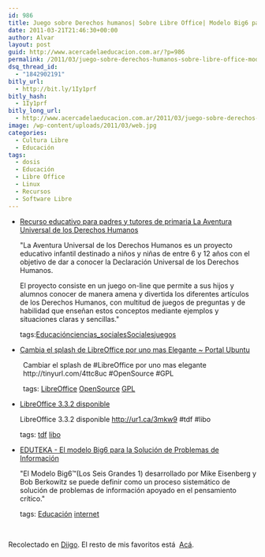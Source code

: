 ```yaml
---
id: 986
title: Juego sobre Derechos humanos| Sobre Libre Office| Modelo Big6 para la solución de problemas
date: 2011-03-21T21:46:30+00:00
author: Alvar
layout: post
guid: http://www.acercadelaeducacion.com.ar/?p=986
permalink: /2011/03/juego-sobre-derechos-humanos-sobre-libre-office-modelo-big6-para-la-solucion-de-problemas/
dsq_thread_id:
  - "1842902191"
bitly_url:
  - http://bit.ly/1Iy1prf
bitly_hash:
  - 1Iy1prf
bitly_long_url:
  - http://www.acercadelaeducacion.com.ar/2011/03/juego-sobre-derechos-humanos-sobre-libre-office-modelo-big6-para-la-solucion-de-problemas/
image: /wp-content/uploads/2011/03/web.jpg
categories:
  - Cultura Libre
  - Educación
tags:
  - dosis
  - Educación
  - Libre Office
  - Linux
  - Recursos
  - Software Libre
---
```

<ul class="diigo-linkroll"></ul>
<ul class="diigo-linkroll">
	<li>
<p class="diigo-link"><a href="http://www.aventurauniversal.com/tutores.asp">Recurso educativo para padres y tutores de primaria La Aventura Universal de los Derechos Humanos</a></p>
<p class="diigo-description">"La Aventura Universal de los Derechos Humanos es un proyecto educativo infantil destinado a niños y niñas de entre 6 y 12 años con el objetivo de dar a conocer la Declaración Universal de los Derechos Humanos.</p>
El proyecto consiste en un juego on-line que permite a sus hijos y alumnos conocer de manera amena y divertida los diferentes artículos de los Derechos Humanos, con multitud de juegos de preguntas y de habilidad que enseñan estos conceptos mediante ejemplos y situaciones claras y sencillas."
<p class="diigo-tags">tags:<a href="http://www.diigo.com/user/amaciel/Educación">Educación</a><a href="http://www.diigo.com/user/amaciel/ciencias_sociales">ciencias_sociales</a><a href="http://www.diigo.com/user/amaciel/Sociales">Sociales</a><a href="http://www.diigo.com/user/amaciel/juegos">juegos</a></p>
</li>
</ul>
<ul>
	<li><a href="http://www.portalubuntu.com/2011/03/cambia-el-splash-de-libreoffice-por-uno.html">Cambia el splash de LibreOffice por uno mas Elegante ~ Portal Ubuntu</a></li>
</ul>
<p style="padding-left: 30px;">Cambiar el splash de #LibreOffice por uno mas elegante http://tinyurl.com/4ttc8uc #OpenSource #GPL</p>
<p style="padding-left: 30px;">tags:                      <a href="http://www.diigo.com/user/amaciel/LibreOffice">LibreOffice</a> <a href="http://www.diigo.com/user/amaciel/OpenSource">OpenSource</a> <a href="http://www.diigo.com/user/amaciel/GPL">GPL</a></p>

<ul>
	<li><a href="http://www.escuelaslibres.org.ar/herramientas/1620-libreoffice-332-disponible.html">LibreOffice 3.3.2 disponible</a>

LibreOffice 3.3.2 disponible http://ur1.ca/3mkw9 #tdf #libo

tags:                      <a href="http://www.diigo.com/user/amaciel/tdf">tdf</a> <a href="http://www.diigo.com/user/amaciel/libo">libo</a></li>
</ul>
<ul>
	<li><a href="http://www.eduteka.org/Tema9.php">EDUTEKA - El modelo Big6 para la Solución de Problemas de Información</a>

"El Modelo Big6™(Los Seis Grandes 1)  desarrollado por Mike Eisenberg y Bob Berkowitz se puede definir como un  proceso sistemático de solución de problemas de información apoyado en  el pensamiento crítico."

tags:                      <a href="http://www.diigo.com/user/amaciel/Educación">Educación</a> <a href="http://www.diigo.com/user/amaciel/internet">internet</a></li>
</ul>
&nbsp;
<p class="diigo-ps">Recolectado en <a href="http://www.diigo.com">Diigo</a>. El resto de mis favoritos está  <a href="http://www.diigo.com/user/amaciel">Acá</a>.</p>